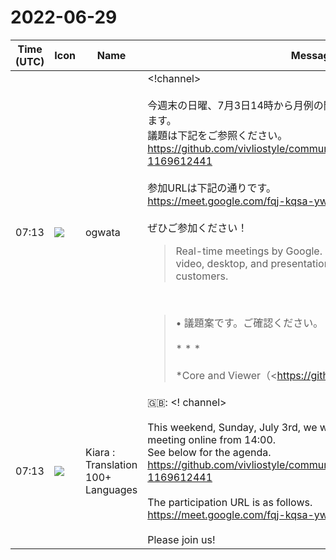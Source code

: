 # 2022-06-29

|Time (UTC)|Icon|Name|Message|
|---|---|---|---|
|07:13|![](https://avatars.slack-edge.com/2019-11-22/845042642576_070441337abaca9fb7b3_72.png)|ogwata|<!channel><br><br>今週末の日曜、7月3日14時から月例の開発者会議をオンラインで開催します。<br>議題は下記をご参照ください。<br><https://github.com/vivliostyle/community/issues/101#issuecomment-1169612441><br><br>参加URLは下記の通りです。<br><https://meet.google.com/fqj-kqsa-ywp><br><br>ぜひご参加ください！<br><blockquote>Real-time meetings by Google. Using your browser, share your video, desktop, and presentations with teammates and customers.</blockquote><br><blockquote>• 議題案です。ご確認ください。<br><br>* * *<br><br>*Core and Viewer（<https://github.com/MurakamiShinyu|@MurakamiShinyu>）*<br><br>• <https://github.com/vivliostyle/vivliostyle.js/releases|v2.15.5><br><br>*CLI（<https://github.com/spring-raining|@spring-raining>）*<br><br>• <https://github.com/vivliostyle/vivliostyle-cli/releases|5.1.0 (2022-06-12)><br>    • Puppeteer を Playwright へ置き換えた<br>• 注目のIssue<br>    • <https://github.com/vivliostyle/vivliostyle-cli/issues/299|Patch for Playwright for large PDF output not applied if installed locally #299><br>    • <https://github.com/vivliostyle/vivliostyle-cli/issues/303|Improve font configuration in the docker image #303><br><br>*action（<https://github.com/spring-raining|@spring-raining>）*<br><br>• 可能であればデモ<br><br>*VFM（<https://github.com/akabekobeko|@akabekobeko>）*<br><br>• （あれば）前月からの報告と今後の予定<br><br>*create-book（<https://github.com/akabekobeko|@akabekobeko>）*<br><br>• <https://github.com/vivliostyle/create-book/issues/53|Release v1.0 #53><br>    • `.gitignore`ファイルが作られない件<br>    • npx で vivliostyle コマンド使う方法をドキュメント化するかは保留<br><br>*Themes、<http://vivliostyle.org/|vivliostyle.org>（<https://github.com/yamasy1549|@yamasy1549>）*<br><br>• （あれば）前月からの報告と今後の予定<br><br>*Vivliostyle Pub（<https://github.com/takanakahiko|@takanakahiko>、<https://github.com/MurakamiShinyu|@MurakamiShinyu>）*<br><br>• 前月からの報告と今後の予定<br>    • <https://github.com/vivliostyle/vivliostyle-pub/pull/195|fix: PDF build failed with custom theme #195><br>    • <https://github.com/vivliostyle/vivliostyle-pub/issues/96|認証情報なしでローカルでエミュレートできるようにする #96><br><br>*その他*<br><br>• 技術書典13への参加についてI（<https://github.com/spring-raining|@spring-raining>）<br>    • 参加方法、締め切り等<br>• コミッター拡大を含めた広報について<br>    • 従来、不特定多数に訴求しようとしていたが、ある方から優先順序が違うとの指摘あり<br>        • まず優先すべきは既にVivliostyleを知ってくれている人、その後少しずつ範囲を拡げるべき<br>    • この方針にもとづき、Qiita、Zenn への投稿はいったん中止<br>        • 村上が、直接過去にコミットしてくれた人々にメールを出し、働きかけをすることに変更<br>    • 同趣旨でスポンサーミーティング（オンライン）を企画したい<br>        • 現在<https://vivliostyle.org/ja/sponsors/#%E3%82%B9%E3%83%9D%E3%83%B3%E3%82%B5%E3%83%BC%E4%B8%80%E8%A6%A7|スポンサー16人>。そのお礼と、コミッター拡大を目指してスポンサー向けに対話の機会を作れないか<br>        • コミッターから各プロダクトの現状と課題を報告してもらい、スポンサーからの要望を受け付ける<br>        • スポンサーは日本人だけでないので、翻訳が必要（事前に出席者を確認して）<br>    • その他、Pubのベータ公開を秋頃と仮定し、キャンペーンを準備中<br>        • その一つとして、10月頃から湊川あい（<https://github.com/llminatoll|@llminatoll>）さんにTwitter連載マンガを連載開始する方向で検討中<br><br>*次回日程*<br><br>• 8月7日／13日／14日？</blockquote>|
|07:13|![](https://avatars.slack-edge.com/2021-08-02/2324149410423_2aa7423c4133ecb9f168_72.png)|Kiara : Translation 100+ Languages|🇬🇧: &lt;! channel&gt;<br><br>This weekend, Sunday, July 3rd, we will hold a monthly developer meeting online from 14:00.<br>See below for the agenda.<br><https://github.com/vivliostyle/community/issues/101#issuecomment-1169612441><br><br>The participation URL is as follows.<br><https://meet.google.com/fqj-kqsa-ywp><br><br>Please join us!|
